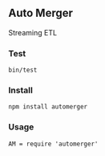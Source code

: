 ## Auto Merger

Streaming ETL

### Test

    bin/test

### Install

    npm install automerger

### Usage

    AM = require 'automerger'
    